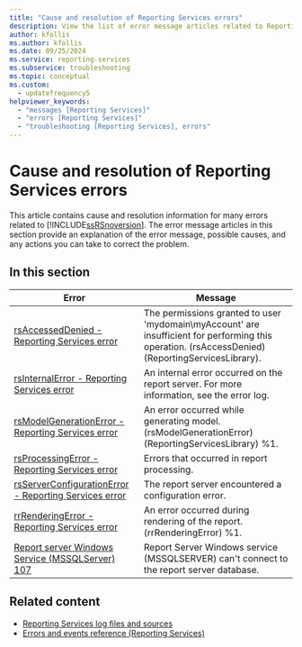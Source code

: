 ```yaml
---
title: "Cause and resolution of Reporting Services errors"
description: View the list of error message articles related to Reporting Services. Each article explains the error message, possible causes, and how to correct the problem.
author: kfollis
ms.author: kfollis
ms.date: 09/25/2024
ms.service: reporting-services
ms.subservice: troubleshooting
ms.topic: conceptual
ms.custom:
  - updatefrequency5
helpviewer_keywords:
  - "messages [Reporting Services]"
  - "errors [Reporting Services]"
  - "troubleshooting [Reporting Services], errors"
---
```

# Cause and resolution of Reporting Services errors
  This article contains cause and resolution information for many errors related to [!INCLUDE[ssRSnoversion](../../includes/ssrsnoversion-md.md)]. The error message articles in this section provide an explanation of the error message, possible causes, and any actions you can take to correct the problem.  
  
## In this section  
  
|Error|Message|  
|-----------|-------------|  
|[rsAccessedDenied - Reporting Services error](../../reporting-services/troubleshooting/rsaccesseddenied-reporting-services-error.md)|The permissions granted to user 'mydomain\myAccount' are insufficient for performing this operation. (rsAccessDenied) (ReportingServicesLibrary).|  
|[rsInternalError - Reporting Services error](../../reporting-services/troubleshooting/rsinternalerror-reporting-services-error.md)|An internal error occurred on the report server. For more information, see the error log.|  
|[rsModelGenerationError - Reporting Services error](../../reporting-services/troubleshooting/rsmodelgenerationerror-reporting-services-error.md)|An error occurred while generating model. (rsModelGenerationError) (ReportingServicesLibrary) %1.|  
|[rsProcessingError - Reporting Services error](../../reporting-services/troubleshooting/rsprocessingerror-reporting-services-error.md)|Errors that occurred in report processing.|  
|[rsServerConfigurationError - Reporting Services error](../../reporting-services/troubleshooting/rsserverconfigurationerror-reporting-services-error.md)|The report server encountered a configuration error.|  
|[rrRenderingError - Reporting Services error](../../reporting-services/troubleshooting/rrrenderingerror-reporting-services-error.md)|An error occurred during rendering of the report. (rrRenderingError) %1.|  
|[Report server Windows Service &#40;MSSQLServer&#41; 107](../../reporting-services/troubleshooting/report-server-windows-service-mssqlserver-107.md)|Report Server Windows service (MSSQLSERVER) can't connect to the report server database.|  
  
## Related content

- [Reporting Services log files and sources](../../reporting-services/report-server/reporting-services-log-files-and-sources.md)
- [Errors and events reference &#40;Reporting Services&#41;](../../reporting-services/troubleshooting/errors-and-events-reference-reporting-services.md)
